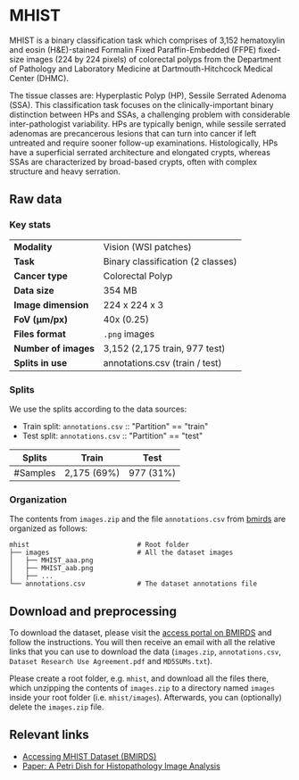 # MHIST

MHIST is a binary classification task which comprises of 3,152 hematoxylin and eosin (H&E)-stained
Formalin Fixed Paraffin-Embedded (FFPE) fixed-size images (224 by 224 pixels) of colorectal polyps
from the Department of Pathology and Laboratory Medicine at Dartmouth-Hitchcock Medical Center (DHMC).

The tissue classes are: Hyperplastic Polyp (HP), Sessile Serrated Adenoma (SSA). This classification task
focuses on the clinically-important binary distinction between HPs and SSAs, a challenging problem with
considerable inter-pathologist variability. HPs are typically benign, while sessile serrated adenomas are
precancerous lesions that can turn into cancer if left untreated and require sooner follow-up examinations.
Histologically, HPs have a superficial serrated architecture and elongated crypts, whereas SSAs are characterized
by broad-based crypts, often with complex structure and heavy serration.


## Raw data

### Key stats

|                      |                                                     |
|----------------------|-----------------------------------------------------|
| **Modality**         | Vision (WSI patches)                                |
| **Task**             | Binary classification (2 classes)                   |
| **Cancer type**      | Colorectal Polyp                                    |
| **Data size**        | 354 MB                                              |
| **Image dimension**  | 224 x 224 x 3                                       |
| **FoV (μm/px)**      | 40x (0.25)                                          |
| **Files format**     | `.png` images                                       |
| **Number of images** | 3,152 (2,175 train, 977 test)                       |
| **Splits in use**    | annotations.csv (train / test)                      |


### Splits

We use the splits according to the data sources:

 - Train split: `annotations.csv` :: "Partition" == "train"
 - Test split: `annotations.csv` :: "Partition" == "test"

| Splits   | Train           | Test         | 
|----------|-----------------|--------------|
| #Samples | 2,175 (69%)     | 977 (31%)    | 


### Organization

The contents from `images.zip` and the file `annotations.csv` from [bmirds](https://bmirds.github.io/MHIST/#accessing-dataset) are organized as follows:

```
mhist                           # Root folder
├── images                      # All the dataset images
│   ├── MHIST_aaa.png
│   ├── MHIST_aab.png
│   ├── ...
└── annotations.csv             # The dataset annotations file
```

## Download and preprocessing

To download the dataset, please visit the [access portal on BMIRDS](https://bmirds.github.io/MHIST/#accessing-dataset)
and follow the instructions. You will then receive an email with all the relative links that you can use to download
the data (`images.zip`, `annotations.csv`, `Dataset Research Use Agreement.pdf` and `MD5SUMs.txt`). 

Please create a root folder, e.g. `mhist`, and download all the files there, which unzipping the contents of
`images.zip` to a directory named `images` inside your root folder (i.e. `mhist/images`). Afterwards, you can
(optionally) delete the `images.zip` file.

## Relevant links

* [Accessing MHIST Dataset (BMIRDS)](https://bmirds.github.io/MHIST/#accessing-dataset)
* [Paper: A Petri Dish for Histopathology Image Analysis](https://arxiv.org/pdf/2101.12355.pdf)
